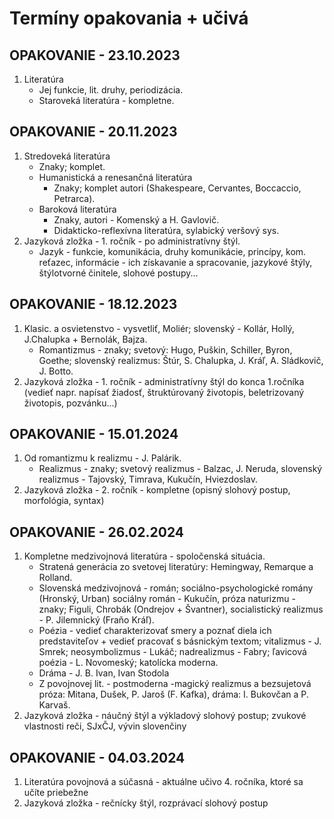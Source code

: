 # Termíny opakovania + učivá

## OPAKOVANIE - 23.10.2023
1. Literatúra
    - Jej funkcie, lit. druhy, periodizácia.
    - Staroveká literatúra - kompletne.

## OPAKOVANIE - 20.11.2023
1. Stredoveká literatúra
    - Znaky; komplet.
    - Humanistická a renesančná literatúra
        - Znaky; komplet autori (Shakespeare, Cervantes, Boccaccio, Petrarca).
    - Baroková literatúra
        - Znaky, autori - Komenský a H. Gavlovič.
        - Didakticko-reflexívna literatúra, sylabický veršový sys.
2. Jazyková zložka - 1. ročník - po administratívny štýl.
    - Jazyk - funkcie, komunikácia, druhy komunikácie, princípy, kom. reťazec, informácie - ich získavanie a spracovanie, jazykové štýly, štýlotvorné činitele, slohové postupy...

## OPAKOVANIE - 18.12.2023
1. Klasic. a osvietenstvo - vysvetliť, Moliér; slovenský - Kollár, Hollý, J.Chalupka + Bernolák, Bajza.
    - Romantizmus - znaky; svetový: Hugo, Puškin, Schiller, Byron, Goethe; slovenský realizmus: Štúr, S. Chalupka, J. Kráľ, A. Sládkovič, J. Botto.
2. Jazyková zložka - 1. ročník - administratívny štýl do konca 1.ročníka (vedieť napr. napísať žiadosť, štruktúrovaný životopis, beletrizovaný životopis, pozvánku...)

## OPAKOVANIE - 15.01.2024
1. Od romantizmu k realizmu - J. Palárik.
    - Realizmus - znaky; svetový realizmus - Balzac, J. Neruda, slovenský realizmus - Tajovský, Timrava, Kukučín, Hviezdoslav.
2. Jazyková zložka - 2. ročník - kompletne (opisný slohový postup, morfológia, syntax)

## OPAKOVANIE - 26.02.2024
1. Kompletne medzivojnová literatúra - spoločenská situácia.
    - Stratená generácia zo svetovej literatúry: Hemingway, Remarque a Rolland.
    - Slovenská medzivojnová - román; sociálno-psychologické romány (Hronský, Urban) sociálny román - Kukučín, próza naturizmu - znaky; Figuli, Chrobák (Ondrejov + Švantner), socialistický realizmus - P. Jilemnický (Fraňo Kráľ).
    - Poézia - vedieť charakterizovať smery a poznať diela ich predstaviteľov + vedieť pracovať s básnickým textom; vitalizmus - J. Smrek; neosymbolizmus - Lukáč; nadrealizmus - Fabry; ľavicová poézia - L. Novomeský; katolícka moderna.
    - Dráma - J. B. Ivan, Ivan Stodola
    - Z povojnovej lit. - postmoderna -magický realizmus a bezsujetová próza: Mitana, Dušek, P. Jaroš (F. Kafka), dráma: I. Bukovčan a P. Karvaš.
2. Jazyková zložka - náučný štýl a výkladový slohový postup; zvukové vlastnosti reči, SJxČJ, vývin slovenčiny

## OPAKOVANIE - 04.03.2024
1. Literatúra povojnová a súčasná - aktuálne učivo 4. ročníka, ktoré sa učíte priebežne
2. Jazyková zložka - rečnícky štýl, rozprávací slohový postup
